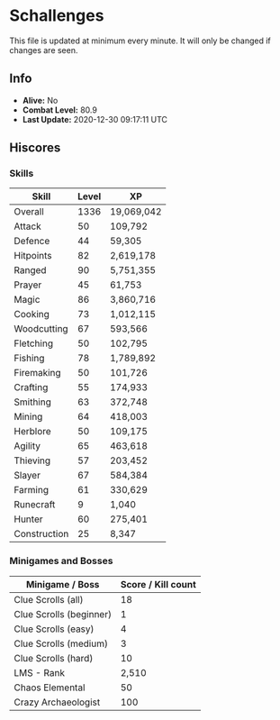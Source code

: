 # Schallenges

This file is updated at minimum every minute. It will only be changed if changes are seen.

## Info

 - **Alive:** No
 - **Combat Level:** 80.9
 - **Last Update:** 2020-12-30 09:17:11 UTC

## Hiscores

### Skills

| Skill | Level | XP |
|--|--|--|
| Overall | 1336 | 19,069,042 |
| Attack | 50 | 109,792 |
| Defence | 44 | 59,305 |
| Hitpoints | 82 | 2,619,178 |
| Ranged | 90 | 5,751,355 |
| Prayer | 45 | 61,753 |
| Magic | 86 | 3,860,716 |
| Cooking | 73 | 1,012,115 |
| Woodcutting | 67 | 593,566 |
| Fletching | 50 | 102,795 |
| Fishing | 78 | 1,789,892 |
| Firemaking | 50 | 101,726 |
| Crafting | 55 | 174,933 |
| Smithing | 63 | 372,748 |
| Mining | 64 | 418,003 |
| Herblore | 50 | 109,175 |
| Agility | 65 | 463,618 |
| Thieving | 57 | 203,452 |
| Slayer | 67 | 584,384 |
| Farming | 61 | 330,629 |
| Runecraft | 9 | 1,040 |
| Hunter | 60 | 275,401 |
| Construction | 25 | 8,347 |

### Minigames and Bosses

| Minigame / Boss | Score / Kill count |
|--|--|
| Clue Scrolls (all) | 18 |
| Clue Scrolls (beginner) | 1 |
| Clue Scrolls (easy) | 4 |
| Clue Scrolls (medium) | 3 |
| Clue Scrolls (hard) | 10 |
| LMS - Rank | 2,510 |
| Chaos Elemental | 50 |
| Crazy Archaeologist | 100 |
